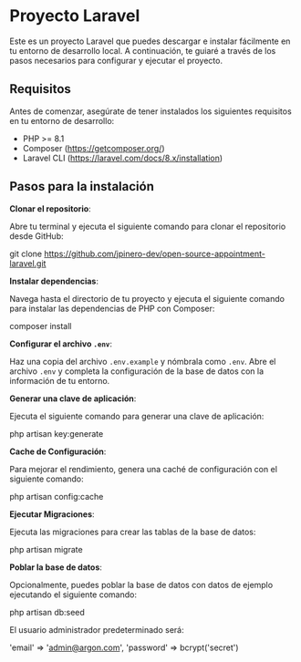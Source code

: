 # Proyecto Laravel

Este es un proyecto Laravel que puedes descargar e instalar fácilmente en tu entorno de desarrollo local. A continuación, te guiaré a través de los pasos necesarios para configurar y ejecutar el proyecto.

## Requisitos

Antes de comenzar, asegúrate de tener instalados los siguientes requisitos en tu entorno de desarrollo:

- PHP >= 8.1
- Composer (https://getcomposer.org/)
- Laravel CLI (https://laravel.com/docs/8.x/installation)

## Pasos para la instalación

**Clonar el repositorio**:

Abre tu terminal y ejecuta el siguiente comando para clonar el repositorio desde GitHub:

git clone https://github.com/jpinero-dev/open-source-appointment-laravel.git

**Instalar dependencias**:

Navega hasta el directorio de tu proyecto y ejecuta el siguiente comando para instalar las dependencias de PHP con Composer:

composer install

**Configurar el archivo `.env`**:

Haz una copia del archivo `.env.example` y nómbrala como `.env`. Abre el archivo `.env` y completa la configuración de la base de datos con la información de tu entorno.

**Generar una clave de aplicación**:

Ejecuta el siguiente comando para generar una clave de aplicación:

php artisan key:generate

**Cache de Configuración**:

Para mejorar el rendimiento, genera una caché de configuración con el siguiente comando:

php artisan config:cache

**Ejecutar Migraciones**:

Ejecuta las migraciones para crear las tablas de la base de datos:

php artisan migrate

**Poblar la base de datos**:

Opcionalmente, puedes poblar la base de datos con datos de ejemplo ejecutando el siguiente comando:

php artisan db:seed

El usuario administrador predeterminado será:

'email' => 'admin@argon.com',
'password' => bcrypt('secret')
